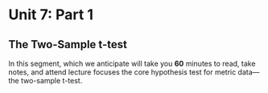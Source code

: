 # Unit 7: Part 1

## The Two-Sample t-test 

In this segment, which we anticipate will take you **60** minutes to read, take notes, and attend lecture focuses the core hypothesis test for metric data—the two-sample t-test. 
